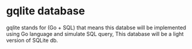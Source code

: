 # gqlite database
gqlite stands for (Go + SQL) that means this databse will be implemented using Go language and simulate SQL query, This database will be a light version of SQLite db.
